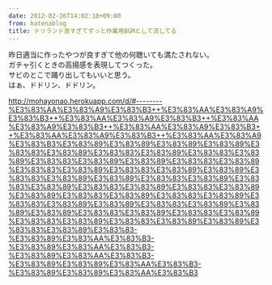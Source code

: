 ```yaml
---
date: 2012-02-26T14:02:18+09:00
from: hatenablog
title: ドリランド良すぎてずっと作業用BGMとして流してる
---
```


<p>昨日適当に作ったやつが良すぎて他の何聴いても満たされない。<br>
ガチャ引くときの高揚感を表現してつくった。<br>
サビのとこで踊り出してもいいと思う。<br>
はぁ、ドドリン、ドドリン。</p><p><a href="http://mohayonao.herokuapp.com/d/#--------%E3%83%AA%E3%83%A9%E3%83%B3++%E3%83%AA%E3%83%A9%E3%83%B3++%E3%83%AA%E3%83%A9%E3%83%B3++%E3%83%AA%E3%83%A9%E3%83%B3++%E3%83%AA%E3%83%A9%E3%83%B3++%E3%83%AA%E3%83%A9%E3%83%B3++%E3%83%AA%E3%83%A9%E3%83%B3%E3%83%89%E3%83%89%E3%83%89%E3%83%89%E3%83%83%E3%83%89%E3%83%83%E3%83%89%E3%83%83%E3%83%89%E3%83%83%E3%83%89%E3%83%89%E3%83%83%E3%83%89%E3%83%83%E3%83%89%E3%83%83%E3%83%89%E3%83%89%E3%83%83%E3%83%89%E3%83%89%E3%83%83%E3%83%89%E3%83%83%E3%83%89%E3%83%83%E3%83%89%E3%83%83%E3%83%89%E3%83%89%E3%83%83%E3%83%89%E3%83%83%E3%83%89%E3%83%83%E3%83%89%E3%83%89%E3%83%83%E3%83%89%E3%83%89%E3%83%89%E3%83%83%E3%83%89%E3%83%83%E3%83%89%E3%83%83%E3%83%89%E3%83%83%E3%83%89%E3%83%89%E3%83%83%E3%83%89%E3%83%83-%E3%83%89%E3%83%AA%E3%83%B3-%E3%83%89%E3%83%AA%E3%83%B3-%E3%83%89%E3%83%AA%E3%83%B3-%E3%83%89%E3%83%89%E3%83%AA%E3%83%B3-%E3%83%89%E3%83%89%E3%83%AA%E3%83%B3">http://mohayonao.herokuapp.com/d/#--------%E3%83%AA%E3%83%A9%E3%83%B3++%E3%83%AA%E3%83%A9%E3%83%B3++%E3%83%AA%E3%83%A9%E3%83%B3++%E3%83%AA%E3%83%A9%E3%83%B3++%E3%83%AA%E3%83%A9%E3%83%B3++%E3%83%AA%E3%83%A9%E3%83%B3++%E3%83%AA%E3%83%A9%E3%83%B3%E3%83%89%E3%83%89%E3%83%89%E3%83%89%E3%83%83%E3%83%89%E3%83%83%E3%83%89%E3%83%83%E3%83%89%E3%83%83%E3%83%89%E3%83%89%E3%83%83%E3%83%89%E3%83%83%E3%83%89%E3%83%83%E3%83%89%E3%83%89%E3%83%83%E3%83%89%E3%83%89%E3%83%83%E3%83%89%E3%83%83%E3%83%89%E3%83%83%E3%83%89%E3%83%83%E3%83%89%E3%83%89%E3%83%83%E3%83%89%E3%83%83%E3%83%89%E3%83%83%E3%83%89%E3%83%89%E3%83%83%E3%83%89%E3%83%89%E3%83%89%E3%83%83%E3%83%89%E3%83%83%E3%83%89%E3%83%83%E3%83%89%E3%83%83%E3%83%89%E3%83%89%E3%83%83%E3%83%89%E3%83%83-%E3%83%89%E3%83%AA%E3%83%B3-%E3%83%89%E3%83%AA%E3%83%B3-%E3%83%89%E3%83%AA%E3%83%B3-%E3%83%89%E3%83%89%E3%83%AA%E3%83%B3-%E3%83%89%E3%83%89%E3%83%AA%E3%83%B3</a></p>

